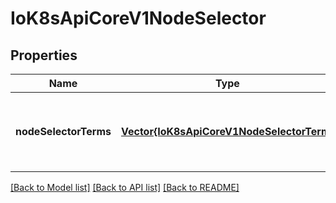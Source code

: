 # IoK8sApiCoreV1NodeSelector


## Properties
Name | Type | Description | Notes
------------ | ------------- | ------------- | -------------
**nodeSelectorTerms** | [**Vector{IoK8sApiCoreV1NodeSelectorTerm}**](IoK8sApiCoreV1NodeSelectorTerm.md) | Required. A list of node selector terms. The terms are ORed. | [default to nothing]


[[Back to Model list]](../README.md#models) [[Back to API list]](../README.md#api-endpoints) [[Back to README]](../README.md)


